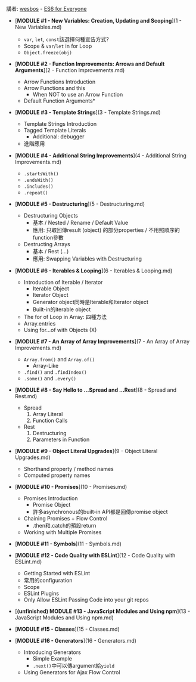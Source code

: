 講者: [wesbos](https://github.com/wesbos) - [ES6 for Everyone](https://es6.io/)

* [__MODULE #1 - New Variables: Creation, Updating and Scoping__](1 - New Variables.md)
    - `var`, `let`, `const`該選擇何種宣告方式?
    - Scope & `var`/`let` in for Loop
    - `Object.freeze(obj)`

* [__MODULE #2 - Function Improvements: Arrows and Default Arguments__](2 - Function Improvements.md)
    - Arrow Functions Introduction
    - Arrow Functions and this
        - When NOT to use an Arrow Function
    - Default Function Arguments* 

* [__MODULE #3 - Template Strings__](3 - Template Strings.md)
    - Template Strings Introduction
    - Tagged Template Literals
        - Additional: debugger
    - 進階應用

* [__MODULE #4 - Additional String Improvements__](4 - Additional String Improvements.md)
    - `.startsWith()`
    - `.endsWith()`
    - `.includes()`
    - `.repeat()`

* [__MODULE #5 - Destructuring__](5 - Destructuring.md)
    - Destructuring Objects
        - 基本 / Nested / Rename / Default Value
        - 應用: 只取回傳result (object) 的部分properties / 不用照順序的function參數
    - Destructing Arrays
        - 基本 / Rest (...)
        - 應用: Swapping Variables with Destructuring

* [__MODULE #6 - Iterables & Looping__](6 - Iterables & Looping.md)
    - Introduction of Iterable / Iterator
        - Iterable Object
        - Iterator Object
        - Generator object同時是Iterable和Iterator object
        - Built-in的iterable object
    - The for of Loop in Array: 四種方法
    - Array.entries
    - Using for...of with Objects (X)

* [__MODULE #7 - An Array of Array Improvements__](7 - An Array of Array Improvements.md)
    - `Array.from()` and `Array.of()`
        - Array-Like
    - `.find()` and `.findIndex()`
    - `.some()` and `.every()`

* [__MODULE #8 - Say Hello to ...Spread and ...Rest__](8 - Spread and Rest.md)
    - Spread
        1. Array Literal
        2. Function Calls
    - Rest
        1. Destructuring
        2. Parameters in Function

* [__MODULE #9 - Object Literal Upgrades__](9 - Object Literal Upgrades.md)
    - Shorthand property / method names
    - Computed property names

* [__MODULE #10 - Promises__](10 - Promises.md)
    - Promises Introduction
        - Promise Object
        - 許多asynchronous的built-in API都是回傳promise object
    - Chaining Promises + Flow Control
        - .then和.catch的預設return
    - Working with Multiple Promises

* [__MODULE #11 - Symbols__](11 - Symbols.md)

* [__MODULE #12 - Code Quality with ESLint__](12 - Code Quality with ESLint.md)
    - Getting Started with ESLint
    - 常用的configuration
    - Scope
    - ESLint Plugins
    - Only Allow ESLint Passing Code into your git repos

* [__(unfinished) MODULE #13 - JavaScript Modules and Using npm__](13 - JavaScript Modules and Using npm.md)

* [__MODULE #15 - Classes__](15 - Classes.md)    

* [__MODULE #16 - Generators__](16 - Generators.md)
    - Introducing Generators
        - Simple Example
        - `.next()`中可以傳argument給`yield`
    - Using Generators for Ajax Flow Control
